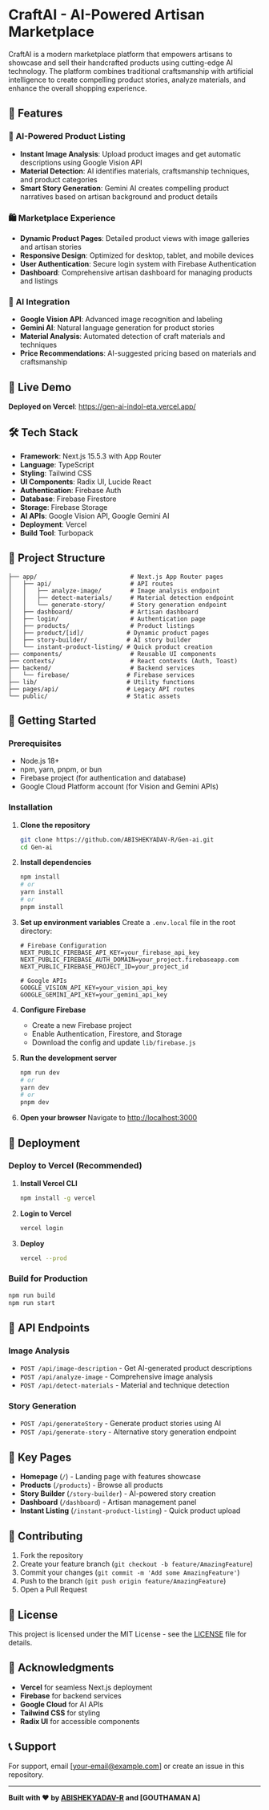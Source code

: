 # CraftAI - AI-Powered Artisan Marketplace

CraftAI is a modern marketplace platform that empowers artisans to showcase and sell their handcrafted products using cutting-edge AI technology. The platform combines traditional craftsmanship with artificial intelligence to create compelling product stories, analyze materials, and enhance the overall shopping experience.

## 🌟 Features

### 🎨 **AI-Powered Product Listing**

- **Instant Image Analysis**: Upload product images and get automatic descriptions using Google Vision API
- **Material Detection**: AI identifies materials, craftsmanship techniques, and product categories
- **Smart Story Generation**: Gemini AI creates compelling product narratives based on artisan background and product details

### 🛍️ **Marketplace Experience**

- **Dynamic Product Pages**: Detailed product views with image galleries and artisan stories
- **Responsive Design**: Optimized for desktop, tablet, and mobile devices
- **User Authentication**: Secure login system with Firebase Authentication
- **Dashboard**: Comprehensive artisan dashboard for managing products and listings

### 🤖 **AI Integration**

- **Google Vision API**: Advanced image recognition and labeling
- **Gemini AI**: Natural language generation for product stories
- **Material Analysis**: Automated detection of craft materials and techniques
- **Price Recommendations**: AI-suggested pricing based on materials and craftsmanship

## 🚀 Live Demo

**Deployed on Vercel**: https://gen-ai-indol-eta.vercel.app/

## 🛠️ Tech Stack

- **Framework**: Next.js 15.5.3 with App Router
- **Language**: TypeScript
- **Styling**: Tailwind CSS
- **UI Components**: Radix UI, Lucide React
- **Authentication**: Firebase Auth
- **Database**: Firebase Firestore
- **Storage**: Firebase Storage
- **AI APIs**: Google Vision API, Google Gemini AI
- **Deployment**: Vercel
- **Build Tool**: Turbopack

## 📁 Project Structure

```
├── app/                          # Next.js App Router pages
│   ├── api/                      # API routes
│   │   ├── analyze-image/        # Image analysis endpoint
│   │   ├── detect-materials/     # Material detection endpoint
│   │   └── generate-story/       # Story generation endpoint
│   ├── dashboard/                # Artisan dashboard
│   ├── login/                    # Authentication page
│   ├── products/                 # Product listings
│   ├── product/[id]/            # Dynamic product pages
│   ├── story-builder/           # AI story builder
│   └── instant-product-listing/ # Quick product creation
├── components/                   # Reusable UI components
├── contexts/                     # React contexts (Auth, Toast)
├── backend/                      # Backend services
│   └── firebase/                # Firebase services
├── lib/                         # Utility functions
├── pages/api/                   # Legacy API routes
└── public/                      # Static assets
```

## 🔧 Getting Started

### Prerequisites

- Node.js 18+
- npm, yarn, pnpm, or bun
- Firebase project (for authentication and database)
- Google Cloud Platform account (for Vision and Gemini APIs)

### Installation

1. **Clone the repository**

   ```bash
   git clone https://github.com/ABISHEKYADAV-R/Gen-ai.git
   cd Gen-ai
   ```

2. **Install dependencies**

   ```bash
   npm install
   # or
   yarn install
   # or
   pnpm install
   ```

3. **Set up environment variables**
   Create a `.env.local` file in the root directory:

   ```env
   # Firebase Configuration
   NEXT_PUBLIC_FIREBASE_API_KEY=your_firebase_api_key
   NEXT_PUBLIC_FIREBASE_AUTH_DOMAIN=your_project.firebaseapp.com
   NEXT_PUBLIC_FIREBASE_PROJECT_ID=your_project_id

   # Google APIs
   GOOGLE_VISION_API_KEY=your_vision_api_key
   GOOGLE_GEMINI_API_KEY=your_gemini_api_key
   ```

4. **Configure Firebase**

   - Create a new Firebase project
   - Enable Authentication, Firestore, and Storage
   - Download the config and update `lib/firebase.js`

5. **Run the development server**

   ```bash
   npm run dev
   # or
   yarn dev
   # or
   pnpm dev
   ```

6. **Open your browser**
   Navigate to [http://localhost:3000](http://localhost:3000)

## 🚀 Deployment

### Deploy to Vercel (Recommended)

1. **Install Vercel CLI**

   ```bash
   npm install -g vercel
   ```

2. **Login to Vercel**

   ```bash
   vercel login
   ```

3. **Deploy**
   ```bash
   vercel --prod
   ```

### Build for Production

```bash
npm run build
npm run start
```

## 📱 API Endpoints

### Image Analysis

- `POST /api/image-description` - Get AI-generated product descriptions
- `POST /api/analyze-image` - Comprehensive image analysis
- `POST /api/detect-materials` - Material and technique detection

### Story Generation

- `POST /api/generateStory` - Generate product stories using AI
- `POST /api/generate-story` - Alternative story generation endpoint

## 🎯 Key Pages

- **Homepage** (`/`) - Landing page with features showcase
- **Products** (`/products`) - Browse all products
- **Story Builder** (`/story-builder`) - AI-powered story creation
- **Dashboard** (`/dashboard`) - Artisan management panel
- **Instant Listing** (`/instant-product-listing`) - Quick product upload

## 🤝 Contributing

1. Fork the repository
2. Create your feature branch (`git checkout -b feature/AmazingFeature`)
3. Commit your changes (`git commit -m 'Add some AmazingFeature'`)
4. Push to the branch (`git push origin feature/AmazingFeature`)
5. Open a Pull Request

## 📄 License

This project is licensed under the MIT License - see the [LICENSE](LICENSE) file for details.

## 🙏 Acknowledgments

- **Vercel** for seamless Next.js deployment
- **Firebase** for backend services
- **Google Cloud** for AI APIs
- **Tailwind CSS** for styling
- **Radix UI** for accessible components

## 📞 Support

For support, email [your-email@example.com] or create an issue in this repository.

---

**Built with ❤️ by [ABISHEKYADAV-R](https://github.com/ABISHEKYADAV-R) and [GOUTHAMAN A]**
